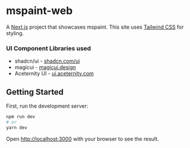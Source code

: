 # mspaint-web

A [Next.js](https://nextjs.org/) project that showcases mspaint.
This site uses [Tailwind CSS](https://tailwindcss.com/) for styling.

### UI Component Libraries used
- shadcn/ui - [shadcn.com/ui](https://ui.shadcn.com/)
- magicui - [magicui.design](https://magicui.design)
- Aceternity UI - [ui.aceternity.com](https://ui.aceternity.com)

## Getting Started

First, run the development server:

```bash
npm run dev
# or
yarn dev
```

Open [http://localhost:3000](http://localhost:3000) with your browser to see the result.